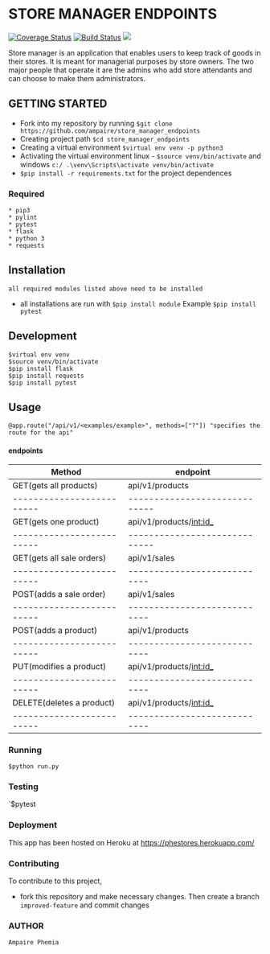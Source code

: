 # STORE MANAGER ENDPOINTS 
[![Coverage Status](https://coveralls.io/repos/github/ampaire/store_manager_endpoints/badge.svg?branch=master)](https://coveralls.io/github/ampaire/store_manager_endpoints?branch=master)
[![Build Status](https://travis-ci.org/ampaire/Api.svg?branch=master)](https://travis-ci.org/ampaire/Api)
<a href="https://codeclimate.com/github/ampaire/store_manager_endpoints/maintainability"><img src="https://api.codeclimate.com/v1/badges/91c97cb448d3dbcfd712/maintainability" /></a>

Store manager is an application that enables users to keep track of goods in their stores. It is meant for managerial purposes by store owners. The two major people that operate it are the admins who add store attendants and can choose to make them administrators.


## GETTING STARTED
* Fork into my repository by running `$git clone https://github.com/ampaire/store_manager_endpoints`
* Creating project path `$cd store_manager_endpoints`
* Creating a virtual environment  `$virtual env venv -p python3`
* Activating the virtual environment  linux - `$source venv/bin/activate` and windows `c:/ .\venv\Scripts\activate venv/bin/activate`
* `$pip install -r requirements.txt`  for the project dependences

### Required
    * pip3
    * pylint
    * pytest
    * flask
    * python 3
    * requests
    
## Installation
    all required modules listed above need to be installed 
* all installations are run with `$pip install module`
Example
`$pip install pytest`


## Development
```
$virtual env venv
$source venv/bin/activate
$pip install flask
$pip install requests
$pip install pytest
```
## Usage
```
@app.route("/api/v1/<examples/example>", methods=["?"]) "specifies the route for the api"
```

#### endpoints 
Method                   |endpoint
-------------------------|-----------------------------
GET(gets all products)   |api/v1/products
-------------------------|-----------------------------
GET(gets one product)    |api/v1/products/<int:id_>
-------------------------|-----------------------------
GET(gets all sale orders)|api/v1/sales
-------------------------|----------------------------
POST(adds a sale order)  |api/v1/sales
-------------------------|----------------------------
POST(adds a product)     |api/v1/products
-------------------------|----------------------------
PUT(modifies a product)  |api/v1/products/<int:id_>
-------------------------|----------------------------
DELETE(deletes a product)|api/v1/products/<int:id_>
-------------------------|----------------------------

### Running
`$python run.py`
### Testing
`$pytest

### Deployment
This app has been hosted on Heroku at https://phestores.herokuapp.com/

### Contributing
To contribute to this project,
- fork this repository and make necessary changes. Then create a branch `improved-feature` and commit changes

### AUTHOR
    Ampaire Phemia


